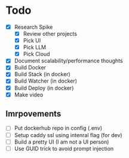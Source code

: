 Todo
====
- [x] Research Spike
    - [x] Review other projects
    - [x] Pick UI
    - [x] Pick LLM
    - [x] Pick Cloud
- [x] Document scalability/performance thoughts
- [x] Build Docker
- [x] Build Stack (in docker)
- [x] Build Watcher (in docker)
- [x] Build Deploy (in docker)
- [x] Make video

Imrpovements
------------
- [ ] Put dockerhub repo in config (.env)
- [ ] Setup caddy ssl using intenral flag (for dev)
- [ ] Build a pretty UI (I am not a UI person)
- [ ] Use GUID trick to avoid prompt injection
